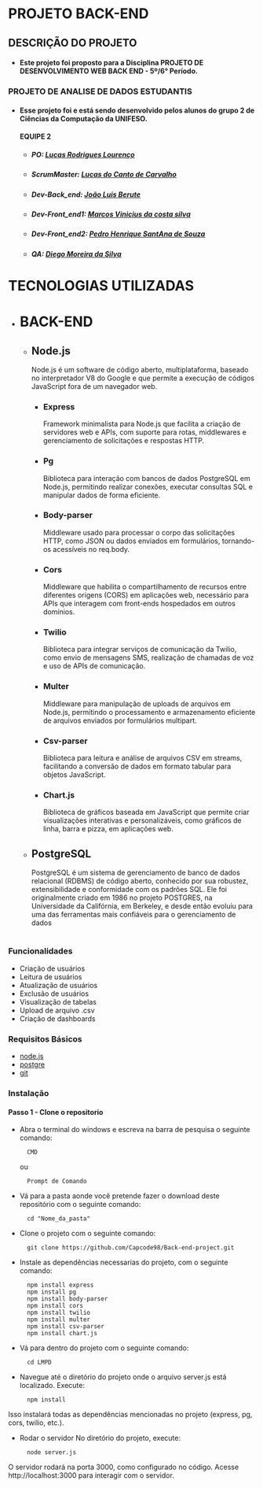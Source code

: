 # PROJETO BACK-END
## DESCRIÇÃO DO PROJETO
- #### Este projeto foi proposto para a Disciplina PROJETO DE DESENVOLVIMENTO WEB BACK END - 5º/6° Período.
### PROJETO DE ANALISE DE DADOS ESTUDANTIS
- #### Esse projeto foi e está sendo desenvolvido pelos alunos do grupo 2 de Ciências da Computação da UNIFESO.

    #### EQUIPE 2

    - ##### PO: *[Lucas Rodrigues Lourenço](https://www.linkedin.com/in/lucas-rodrigues-44a707282/)*
    - ##### ScrumMaster: *[Lucas do Canto de Carvalho](https://www.linkedin.com/in/lucas-do-canto-de-carvalho-7bb2a4279/)*
    - ##### Dev-Back_end: *[João Luis Berute](https://www.linkedin.com/in/joao-luis-berute-ribeiro/)*
    - ##### Dev-Front_end1: *[Marcos Vinicius da costa silva](https://www.linkedin.com/in/marcos-vinicius-costa-silva-853ab2285/)*
    - ##### Dev-Front_end2: *[Pedro Henrique SantAna de Souza](https://www.linkedin.com/in/pedro-henrique-453b9b26a/)*
    - ##### QA: *[Diego Moreira da Silva](https://www.linkedin.com/in/diego-moreira-387a5b335/)*

#
# TECNOLOGIAS UTILIZADAS
- # BACK-END
    - ## Node.js
        Node.js é um software de código aberto, multiplataforma, baseado no interpretador V8 do Google e que permite a execução de códigos JavaScript fora de um navegador web.
        - ### Express
            Framework minimalista para Node.js que facilita a criação de servidores web e APIs, com suporte para rotas, middlewares e gerenciamento de solicitações e respostas HTTP.
        - ### Pg
            Biblioteca para interação com bancos de dados PostgreSQL em Node.js, permitindo realizar conexões, executar consultas SQL e manipular dados de forma eficiente.
        - ### Body-parser 
            Middleware usado para processar o corpo das solicitações HTTP, como JSON ou dados enviados em formulários, tornando-os acessíveis no req.body.
        - ### Cors 
            Middleware que habilita o compartilhamento de recursos entre diferentes origens (CORS) em aplicações web, necessário para APIs que interagem com front-ends hospedados em outros domínios.
        - ### Twilio 
            Biblioteca para integrar serviços de comunicação da Twilio, como envio de mensagens SMS, realização de chamadas de voz e uso de APIs de comunicação.
        - ### Multer 
            Middleware para manipulação de uploads de arquivos em Node.js, permitindo o processamento e armazenamento eficiente de arquivos enviados por formulários multipart.
        - ### Csv-parser 
            Biblioteca para leitura e análise de arquivos CSV em streams, facilitando a conversão de dados em formato tabular para objetos JavaScript.
        - ### Chart.js 
            Biblioteca de gráficos baseada em JavaScript que permite criar visualizações interativas e personalizáveis, como gráficos de linha, barra e pizza, em aplicações web.

    - ## PostgreSQL 
        PostgreSQL é um sistema de gerenciamento de banco de dados relacional (RDBMS) de código aberto, conhecido por sua robustez, extensibilidade e conformidade com os padrões SQL. Ele foi originalmente criado em 1986 no projeto POSTGRES, na Universidade da Califórnia, em Berkeley, e desde então evoluiu para uma das ferramentas mais confiáveis para o gerenciamento de dados
#

### Funcionalidades
- Criação de usuários
- Leitura de usuários
- Atualização de usuários
- Exclusão de usuários
- Visualização de tabelas 
- Upload de arquivo .csv
- Criação de dashboards

### Requisitos Básicos
- [node.js](https://nodejs.org/pt/download/package-manager)
- [postgre](https://www.postgresql.org/download/)
- [git](https://git-scm.com/downloads)

### Instalação
#### Passo 1 - Clone o repositorio 
- Abra o terminal do windows e escreva na barra de pesquisa o seguinte comando:

        CMD 
    ou 

        Prompt de Comando

- Vá para a pasta aonde você pretende fazer o download deste repositório com o seguinte comando:

        cd "Nome_da_pasta"

- Clone o projeto com o seguinte comando:

        git clone https://github.com/Capcode98/Back-end-project.git
    

- Instale as dependências necessarias do projeto, com o seguinte comando:

        npm install express
        npm install pg
        npm install body-parser
        npm install cors
        npm install twilio
        npm install multer
        npm install csv-parser
        npm install chart.js


- Vá para dentro do projeto com o seguinte comando:

        cd LMPD


- Navegue até o diretório do projeto onde o arquivo server.js está localizado. Execute:

        npm install

Isso instalará todas as dependências mencionadas no projeto (express, pg, cors, twilio, etc.).

- Rodar o servidor No diretório do projeto, execute:

        node server.js
        
O servidor rodará na porta 3000, como configurado no código. Acesse http://localhost:3000 para interagir com o servidor.
